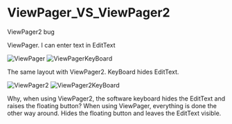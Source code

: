 # ViewPager_VS_ViewPager2
ViewPager2 bug

ViewPager.
I can enter text in EditText

![ViewPager](https://user-images.githubusercontent.com/47842157/219851828-ba4d021e-484d-4599-a52e-4fb45140d02b.png)
![ViewPagerKeyBoard](https://user-images.githubusercontent.com/47842157/219853109-1f76ba7c-b1af-4e1f-8a21-1e8d1bb1ea38.png)

The same layout with ViewPager2.
KeyBoard hides EditText.

![ViewPager2](https://user-images.githubusercontent.com/47842157/219851893-26a98131-819c-42dc-839a-0877c63724c9.png)
![ViewPager2KeyBoard](https://user-images.githubusercontent.com/47842157/219853195-cf6f8445-dddb-41e4-a395-b89e34efb7db.png)

Why, when using ViewPager2, the software keyboard hides the EditText and raises the floating button? 
When using ViewPager, everything is done the other way around. Hides the floating button and leaves the EditText visible.
